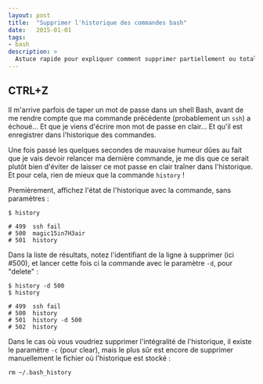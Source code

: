 ```yaml
---
layout: post
title:  "Supprimer l'historique des commandes bash"
date:   2015-01-01
tags:
- bash
description: >
  Astuce rapide pour expliquer comment supprimer partiellement ou totalement l'historique des commandes bash.
---
```


## CTRL+Z

Il m'arrive parfois de taper un mot de passe dans un shell Bash, avant de me rendre compte que ma commande précédente (probablement un `ssh`) a échoué...
Et que je viens d'écrire mon mot de passe en clair...
Et qu'il est enregistrer dans l'historique des commandes.

Une fois passé les quelques secondes de mauvaise humeur dûes au fait que je vais devoir relancer ma dernière commande, je me dis que ce serait plutôt bien d'éviter de laisser ce mot passe en clair traîner dans l'historique. Et pour cela, rien de mieux que la commande `history` !

Premièrement, affichez l'état de l'historique avec la commande, sans paramètres :

    $ history

    # 499  ssh fail
    # 500  magic15in7H3air
    # 501  history

Dans la liste de résultats, notez l'identifiant de la ligne à supprimer (ici #500), et lancer cette fois ci la commande avec le paramètre `-d`, pour "delete" :

    $ history -d 500
    $ history

    # 499  ssh fail
    # 500  history
    # 501  history -d 500
    # 502  history

Dans le cas où vous voudriez supprimer l'intégralité de l'historique, il existe le paramètre `-c` (pour clear), mais le plus sûr est encore de supprimer manuellement le fichier où l'historique est stocké :

    rm ~/.bash_history